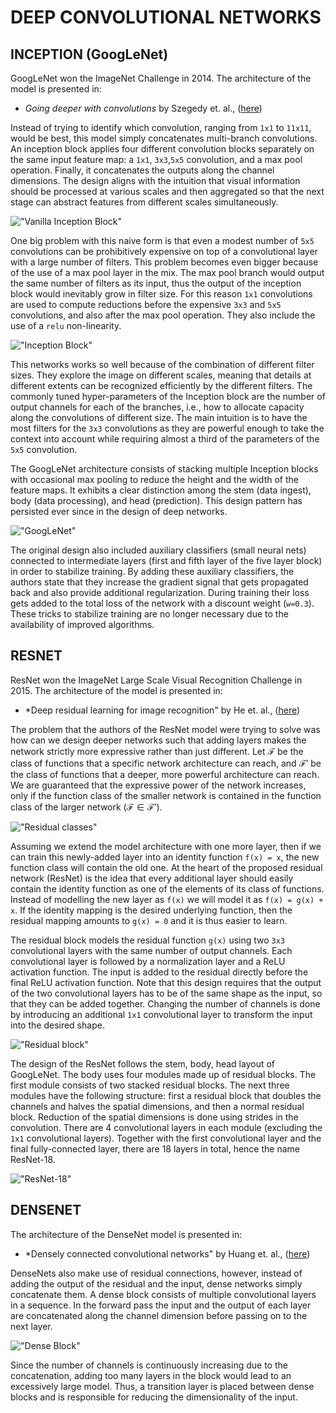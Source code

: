 # DEEP CONVOLUTIONAL NETWORKS

## INCEPTION (GoogLeNet)
GoogLeNet won the ImageNet Challenge in 2014. The architecture of the model is
presented in:
  * *Going deeper with convolutions* by Szegedy et. al.,
  ([here](https://arxiv.org/abs/1409.4842))

Instead of trying to identify which convolution, ranging from `1x1` to `11x11`,
would be best, this model simply concatenates multi-branch convolutions. An
inception block applies four different convolution blocks separately on the same
input feature map: a `1x1`, `3x3`,`5x5` convolution, and a max pool operation.
Finally, it concatenates the outputs along the channel dimensions. The design
aligns with the intuition that visual information should be processed at various
scales and then aggregated so that the next stage can abstract features from
different scales simultaneously.

!["Vanilla Inception Block"](img/inception_block_vanilla.png)

One big problem with this naive form is that even a modest number of `5x5`
convolutions can be prohibitively expensive on top of a convolutional layer with
a large number of filters. This problem becomes even bigger because of the use
of a max pool layer in the mix. The max pool branch would output the same number
of filters as its input, thus the output of the inception block would inevitably
grow in filter size. For this reason `1x1` convolutions are used to compute
reductions before the expensive `3x3` and `5x5` convolutions, and also after the
max pool operation. They also include the use of a `relu` non-linearity.

!["Inception Block"](img/inception_block.png)

This networks works so well because of the combination of different filter sizes.
They explore the image on different scales, meaning that details at different
extents can be recognized efficiently by the different filters. The commonly
tuned hyper-parameters of the Inception block are the number of output channels
for each of the branches, i.e., how to allocate capacity along the convolutions
of different size. The main intuition is to have the most filters for the `3x3`
convolutions as they are powerful enough to take the context into account while
requiring almost a third of the parameters of the `5x5` convolution.

The GoogLeNet architecture consists of stacking multiple Inception blocks with
occasional max pooling to reduce the height and the width of the feature maps.
It exhibits a clear distinction among the stem (data ingest), body (data
processing), and head (prediction). This design pattern has persisted ever since
in the design of deep networks.

!["GoogLeNet"](img/googlenet.png)

The original design also included auxiliary classifiers (small neural nets)
connected to intermediate layers (first and fifth layer of the five layer block)
in order to stabilize training. By adding these auxiliary classifiers,
the authors state that they increase the gradient signal that gets propagated
back and also provide additional regularization. During training their loss gets
added to the total loss of the network with a discount weight (`w=0.3`). These
tricks to stabilize training are no longer necessary due to the availability of
improved algorithms.


## RESNET
ResNet won the ImageNet Large Scale Visual Recognition Challenge in 2015.
The architecture of the model is presented in:
  * *Deep residual learning for image recognition" by He et. al.,
  ([here](https://arxiv.org/abs/1512.03385))

The problem that the authors of the ResNet model were trying to solve was how
can we design deeper networks such that adding layers makes the network strictly
more expressive rather than just different. Let $\mathcal{F}$ be the class of
functions that a specific network architecture can reach, and $\mathcal{F}'$ be
the class of functions that a deeper, more powerful architecture can reach. We
are guaranteed that the expressive power of the network increases, only if the
function class of the smaller network is contained in the function class of the
larger network ($\mathcal{F} \in \mathcal{F}'$).

!["Residual classes"](img/residual_classes.png)

Assuming we extend the model architecture with one more layer, then if we can
train this newly-added layer into an identity function `f(x) = x`, the new
function class will contain the old one. At the heart of the proposed residual
network (ResNet) is the idea that every additional layer should easily contain
the identity function as one of the elements of its class of functions. Instead
of modelling the new layer as `f(x)` we will model it as `f(x) = g(x) + x`. If
the identity mapping is the desired underlying function, then the residual
mapping amounts to `g(x) = 0` and it is thus easier to learn.

The residual block models the residual function `g(x)` using two `3x3`
convolutional layers with the same number of output channels. Each convolutional
layer is followed by a normalization layer and a ReLU activation function. The
input is added to the residual directly before the final ReLU activation
function. Note that this design requires that the output of the two convolutional
layers has to be of the same shape as the input, so that they can be added
together. Changing the number of channels is done by introducing an additional
`1x1` convolutional layer to transform the input into the desired shape.

!["Residual block"](img/residual_block.png)

The design of the ResNet follows the stem, body, head layout of GoogLeNet. The
body uses four modules made up of residual blocks. The first module consists of
two stacked residual blocks. The next three modules have the following structure:
first a residual block that doubles the channels and halves the spatial dimensions,
and then a normal residual block. Reduction of the spatial dimensions is done
using strides in the convolution. There are 4 convolutional layers in each module
(excluding the `1x1` convolutional layers). Together with the first convolutional
layer and the final fully-connected layer, there are 18 layers in total, hence
the name ResNet-18.

!["ResNet-18"](img/residual_network.png)


## DENSENET
The architecture of the DenseNet model is presented in:
  * *Densely connected convolutional networks" by Huang et. al.,
  ([here](https://arxiv.org/abs/1608.06993))

DenseNets also make use of residual connections, however, instead of adding the
output of the residual and the input, dense networks simply concatenate them.
A dense block consists of multiple convolutional layers in a sequence. In the
forward pass the input and the output of each layer are concatenated along the
channel dimension before passing on to the next layer.

!["Dense Block"](img/dense_block.png)

Since the number of channels is continuously increasing due to the concatenation,
adding too many layers in the block would lead to an excessively large model.
Thus, a transition layer is placed between dense blocks and is responsible for
reducing the dimensionality of the input.